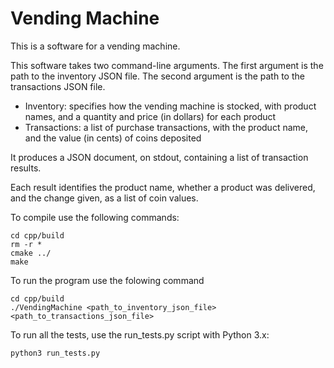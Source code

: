 Vending Machine
===============

This is a software for a vending machine. 

This software takes two command-line arguments.  The first argument is the
path to the inventory JSON file.  The second argument is the path to the transactions
JSON file.

* Inventory: specifies how the vending machine is stocked, with product names,
  and a quantity and price (in dollars) for each product
* Transactions: a list of purchase transactions, with the product name, and the
  value (in cents) of coins deposited

It produces a JSON document, on stdout, containing a list of transaction results.

Each result identifies the product name, whether a product was delivered, 
and the change given, as a list of coin values.

To compile use the following commands:
```
cd cpp/build
rm -r *
cmake ../
make
```

To run the program use the folowing command
```
cd cpp/build
./VendingMachine <path_to_inventory_json_file> <path_to_transactions_json_file>
```

To run all the tests, use the run_tests.py script with Python 3.x:
```
python3 run_tests.py
```

